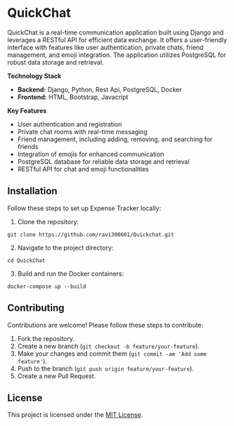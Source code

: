 # QuickChat

QuickChat is a real-time communication application built using Django and leverages a RESTful API for efficient data exchange. It offers a user-friendly interface with features like user authentication, private chats, friend management, and emoji integration. The application utilizes PostgreSQL for robust data storage and retrieval.

**Technology Stack**

* **Backend:** Django, Python, Rest Api, PostgreSQL, Docker
* **Frontend:** HTML, Bootstrap, Javacript


**Key Features**

* User authentication and registration
* Private chat rooms with real-time messaging
* Friend management, including adding, removing, and searching for friends
* Integration of emojis for enhanced communication
* PostgreSQL database for reliable data storage and retrieval
* RESTful API for chat and emoji functionalities

## Installation

Follow these steps to set up Expense Tracker locally:

1. Clone the repository:
```
git clone https://github.com/ravi300601/Quickchat.git
```

2. Navigate to the project directory:
```
cd QuickChat
```

3. Build and run the Docker containers:
```
docker-compose up --build
```

## Contributing

Contributions are welcome! Please follow these steps to contribute:

1. Fork the repository.
2. Create a new branch (`git checkout -b feature/your-feature`).
3. Make your changes and commit them (`git commit -am 'Add some feature'`).
4. Push to the branch (`git push origin feature/your-feature`).
5. Create a new Pull Request.

## License

This project is licensed under the [MIT License](https://opensource.org/license/mit).
